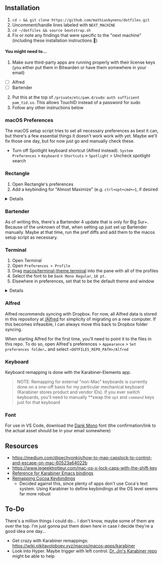 ## Installation

<!-- TODO: Figure out how to set up git credentials. Might have to do that before this step, or figure out some `curl` way to install this without git. See how others do it -->
1. `cd ~ && git clone https://github.com/mathiasbynens/dotfiles.git`
1. Uncomment/handle lines labeled with `NEXT_MACHINE`
1. `cd ~/dotfiles && source bootstrap.sh`
1. Fix or note any findings that were specific to the "next machine" (including these installation instructions 🙂)

#### You might need to...

1. Make sure third-party apps are running properly with their license keys (you either put them in Bitwarden or have them somewhere in your email)

- [ ] Alfred
- [ ] Bartender

2. Put this at the top of `/private/etc/pam.d/sudo`: `auth sufficient pam_tid.so`. This allows TouchID instead of a password for sudo
3. Follow any other instructions below

### macOS Preferences

The macOS setup script tries to set all necessary preferences as best it can, but there's a few essential things it doesn't work work with yet. Maybe we'll fix those one day, but for now just go and manually check these.

- Turn off Spotlight keyboard shortcut (Alfred instead). `System Preferences` > `Keyboard` > `Shortcuts` > `Spotlight` > Uncheck spotlight search

### Rectangle

1. Open Rectangle's preferences
1. Add a keybinding for "Almost Maximize" (e.g. `ctrl+opt+cmd+↩`), if desired

<details>
   This is done here because this keybinding changes a plist option where it's some data array, and I don't know exactly how to modify that correctly.
</details>

### Bartender

As of writing this, there's a Bartender 4 update that is only for Big Sur+. Because of the unknown of that, when setting up just set up Bartender manually. Maybe at that time, run the pref diffs and add them to the macos setup script as necessary.

### Terminal

1. Open Terminal
1. Open `Preferences > Profile`
1. Drag [macos/terminal-theme.terminal](macos/terminal-theme.terminal) into the pane with all of the profiles
1. Select the font to be `Dank Mono Regular`, `18 pt.`
1. Elsewhere in preferences, set that to be the default theme and window

<details>
   Terminal's preferences are weird and nested, and I don't want to deal with that right now, and who knows, maybe I switch to iTerm one day 😅. So this is fine for now.
</details>

### Alfred

Alfred recommends syncing with Dropbox. For now, all Alfred data is stored in this repository at [/Alfred](/Alfred) for simplicity of migrating on a new computer. If this becomes infeasible, I can always move this back to Dropbox folder syncing.

When starting Alfred for the first time, you'll need to point it to the files in this repo. To do so, open Alfred's preferences > `Appearance` > `Set preferences folder…` and select `<DOTFILES_REPO_PATH>/Alfred`

### Keyboard

Keyboard remapping is done with the Karabiner-Elements app.

> NOTE: Remapping for external "non-Mac" keyboards is currently done on a one-off basis for my particular mechanical keyboard (Karabiner stores product and vendor IDs). If you ever switch keyboards, you'll need to manually \*\*swap the `opt` and `command` keys just for that keyboard

### Font

For use in VS Code, download the [Dank Mono](https://gumroad.com/l/dank-mono) font (the confirmation/link to the actual asset should be in your email somewhere)

## Resources

- https://medium.com/@pechyonkin/how-to-map-capslock-to-control-and-escape-on-mac-60523a64022b
- https://www.legeektrotteur.com/mac-os-x-lock-caps-with-the-shift-key
- [Reference for Karabiner Emacs bindings](https://github.com/drliangjin/karabiner.d)
- [Remapping Cocoa Keybindings](http://irreal.org/blog/?p=259)
  - Decided against this, since plenty of apps don't use Coca's text system. Using Karabiner to define keybindings at the OS level seems far more robust
  
## To-Do

There's a million things I could do... I don't know, maybe some of them are over the top. I'm just gonna put them down here in case I decide they're a good idea one day...

- Get crazy with Karabiner remappings: https://wiki.nikitavoloboev.xyz/macos/macos-apps/karabiner
- Look into Hyper. Maybe trigger with left control. [Dr. Jin's Karabiner repo](https://wiki.nikitavoloboev.xyz/macos/macos-apps/karabiner) might be able to help
